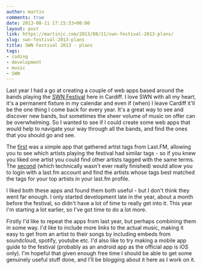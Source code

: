 ```yaml
---
author: martin
comments: true
date: 2013-08-11 17:15:53+00:00
layout: post
link: https://martinjc.com/2013/08/11/swn-festival-2013-plans/
slug: swn-festival-2013-plans
title: SWN Festival 2013 - plans
tags:
- coding
- development
- music
- SWN
---
```


Last year I had a go at creating a couple of web apps based around the bands playing the [SWN Festival](http://www.swnfest.com) here in Cardiff. I love SWN with all my heart, it's a permanent fixture in my calendar and even if (when) I leave Cardiff it'll be the one thing I come back for every year. It's a great way to see and discover new bands, but sometimes the sheer volume of music on offer can be overwhelming. So I wanted to see if I could create some web apps that would help to navigate your way through all the bands, and find the ones that you should go and see.

The [first](/swn/2012/tags/) was a simple app that gathered artist tags from Last.FM, allowing you to see which artists playing the festival had similar tags - so if you knew you liked one artist you could find other artists tagged with the same terms. The [second](/swn/2012/rec/) (which technically wasn't ever really finished) would allow you to login with a last.fm account and find the artists whose tags best matched the tags for your top artists in your last.fm profile.

I liked both these apps and found them both useful - but I don't think they went far enough. I only started development late in the year, about a month before the festival, so didn't have a lot of time to really get into it. This year I'm starting a lot earlier, so I've got time to do a lot more.

Firstly I'd like to repeat the apps from last year, but perhaps combining them in some way. I'd like to include more links to the actual music, making it easy to get from an artist to their songs by including embeds from soundcloud, spotify, youtube etc. I'd also like to try making a mobile app guide to the festival (probably as an android app as the official app is iOS only). I'm hopeful that given enough free time I should be able to get some genuinely useful stuff done, and I'll be blogging about it here as I work on it.
